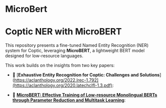# MicroBert
# Coptic NER with MicroBERT

This repository presents a fine-tuned Named Entity Recognition (NER) system for Coptic, leveraging **MicroBERT**, a lightweight BERT model designed for low-resource languages.


This work builds on the insights from two key papers:

- 🐰 [**Exhaustive Entity Recognition for Coptic: Challenges and Solutions**](https://aclanthology.org/2022.lrec-1.792](https://aclanthology.org/2020.latechclfl-1.3.pdf):  
 

- 🥕 [**MicroBERT: Effective Training of Low-resource Monolingual BERTs through Parameter Reduction and Multitask Learning**](https://aclanthology.org/2022.mrl-1.9/):  
 
